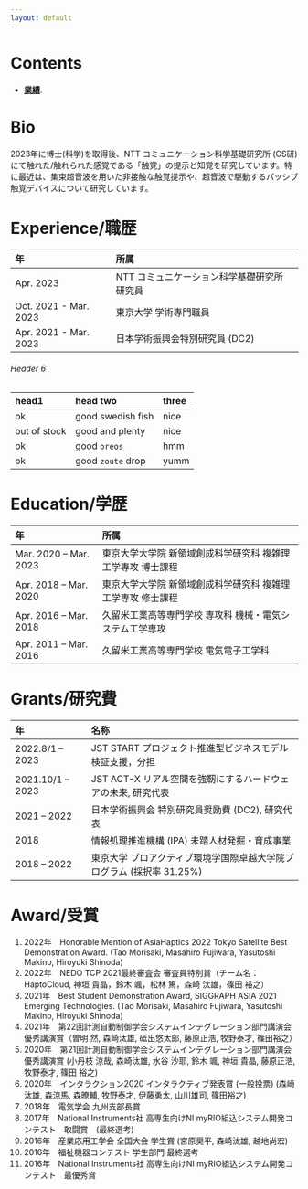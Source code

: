 ```yaml
---
layout: default
---
```


# Contents
- [**業績**](./publication.html).

# Bio 
2023年に博士(科学)を取得後、NTT コミュニケーション科学基礎研究所 (CS研)にて触れた/触れられた感覚である「触覚」の提示と知覚を研究しています。特に最近は、集束超音波を用いた非接触な触覚提示や、超音波で駆動するパッシブ触覚デバイスについて研究しています。

# Experience/職歴
| 年            | 所属                                           |
|:-------------|:-----------------------------------------------|
| Apr. 2023    | NTT コミュニケーション科学基礎研究所 研究員 |
| Oct. 2021 - Mar. 2023 | 東京大学 学術専門職員              |
| Apr. 2021 - Mar. 2023 | 日本学術振興会特別研究員 (DC2)      |

###### Header 6
| head1        | head two          | three |
|:-------------|:------------------|:------|
| ok           | good swedish fish | nice  |
| out of stock | good and plenty   | nice  |
| ok           | good `oreos`      | hmm   |
| ok           | good `zoute` drop | yumm  |

# Education/学歴
| 年               | 所属                                             |
|:----------------|:-------------------------------------------------|
| Mar. 2020 – Mar. 2023 | 東京大学大学院 新領域創成科学研究科 複雑理工学専攻 博士課程 |
| Apr. 2018 – Mar. 2020 | 東京大学大学院 新領域創成科学研究科 複雑理工学専攻 修士課程 |
| Apr. 2016 – Mar. 2018 | 久留米工業高等専門学校 専攻科 機械・電気システム工学専攻 |
| Apr. 2011 – Mar. 2016 | 久留米工業高等専門学校 電気電子工学科 |

# Grants/研究費
| 年                | 名称                                                                             |
|:----------------|:---------------------------------------------------------------------------------|
| 2022.8/1 – 2023| JST START プロジェクト推進型ビジネスモデル検証支援，分担                      |
| 2021.10/1 – 2023 | JST ACT-X リアル空間を強靭にするハードウェアの未来, 研究代表                 |
| 2021 – 2022      | 日本学術振興会 特別研究員奨励費 (DC2), 研究代表                               |
| 2018             | 情報処理推進機構 (IPA) 未踏人材発掘・育成事業                                 |
| 2018 – 2022      | 東京大学 プロアクティブ環境学国際卓越大学院プログラム (採択率 31.25%)       |

# Award/受賞
 1. 2022年　Honorable Mention of AsiaHaptics 2022 Tokyo Satellite Best Demonstration Award. (Tao Morisaki, Masahiro Fujiwara, Yasutoshi Makino, Hiroyuki Shinoda)
 1. 2022年　NEDO TCP 2021最終審査会 審査員特別賞（チーム名：HaptoCloud, 神垣 貴晶，鈴木 颯，松林 篤，森崎 汰雄，篠田 裕之）
 1. 2021年　Best Student Demonstration Award, SIGGRAPH ASIA 2021 Emerging Technologies. (Tao Morisaki, Masahiro Fujiwara, Yasutoshi Makino, Hiroyuki Shinoda)
 1. 2021年　第22回計測自動制御学会システムインテグレーション部門講演会優秀講演賞（曽明 然, 森崎汰雄, 砥出悠太郎, 藤原正浩, 牧野泰才, 篠田裕之）
 1. 2020年　第21回計測自動制御学会システムインテグレーション部門講演会優秀講演賞 (小丹枝 涼哉, 森崎汰雄, 水谷 沙耶, 鈴木 颯, 神垣 貴晶, 藤原正浩, 牧野泰才, 篠田 裕之)
 1. 2020年　インタラクション2020 インタラクティブ発表賞 (一般投票) (森崎汰雄, 森涼馬, 森暸輔, 牧野泰才, 伊藤勇太, 山川雄司, 篠田裕之)
 1. 2018年　電気学会 九州支部長賞
 1. 2017年　National Instruments社 高専生向けNI myRIO組込システム開発コンテスト　敢闘賞　(最終選考)
 1. 2016年　産業応用工学会 全国大会 学生賞 (宮原奨平, 森崎汰雄, 越地尚宏)
 1. 2016年　福祉機器コンテスト 学生部門 最終選考
 1. 2016年　National Instruments社 高専生向けNI myRIO組込システム開発コンテスト　最優秀賞